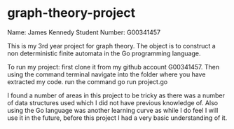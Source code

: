 # graph-theory-project

Name: James Kennedy
Student Number: G00341457

This is my 3rd year project for graph theory. The object is to construct a non deterministic finite automata
in the Go programming language. 

To run my project:
first clone it from my github account G00341457.
Then using the command terminal navigate into the folder where you have extracted my code.
run the command go run project.go

I found a number of areas in this project to be tricky as there was a number of data structures used which I did not have previous knowledge of. Also using the Go language was another learning curve as while I do feel I will use it in the future, before this project I had a very basic understanding of it.